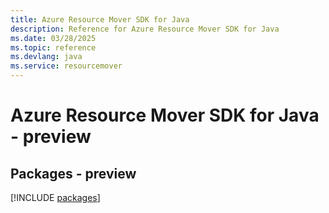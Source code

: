 ```yaml
---
title: Azure Resource Mover SDK for Java
description: Reference for Azure Resource Mover SDK for Java
ms.date: 03/28/2025
ms.topic: reference
ms.devlang: java
ms.service: resourcemover
---
```

# Azure Resource Mover SDK for Java - preview
## Packages - preview
[!INCLUDE [packages](resource-mover-index.md)]
